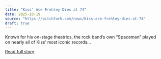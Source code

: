 ```yaml
---
title: "Kiss’ Ace Frehley Dies at 74"
date: 2025-10-19
source: "https://pitchfork.com/news/kiss-ace-frehley-dies-at-74"
draft: true
---
```


Known for his on-stage theatrics, the rock band’s own “Spaceman” played on nearly all of Kiss’ most iconic records...

[Read full story](https://pitchfork.com/news/kiss-ace-frehley-dies-at-74)
